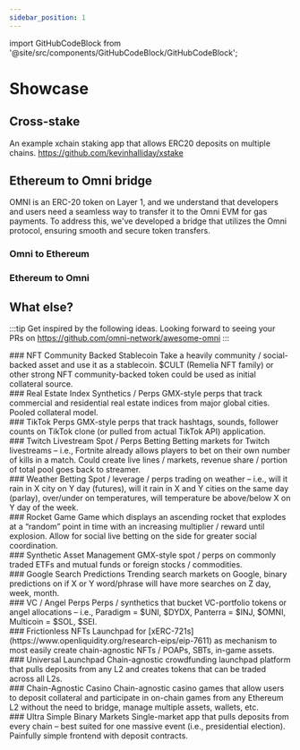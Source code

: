 ```yaml
---
sidebar_position: 1
---
```


import GitHubCodeBlock from '@site/src/components/GitHubCodeBlock/GitHubCodeBlock';

# Showcase



## Cross-stake

 An example xchain staking app that allows ERC20 deposits on multiple chains.
 https://github.com/kevinhalliday/xstake

 <GitHubCodeBlock url="https://github.com/kevinhalliday/xstake/blob/main/src/XStaker.sol"/>


## Ethereum to Omni bridge

OMNI is an ERC-20 token on Layer 1, and we understand that developers and users need a seamless way to transfer it to the Omni EVM for gas payments. To address this, we've developed a bridge that utilizes the Omni protocol, ensuring smooth and secure token transfers.


### Omni to Ethereum
<GitHubCodeBlock url="https://github.com/omni-network/omni/blob/main/contracts/core/src/token/OmniBridgeL1.sol"/>

### Ethereum to Omni
<GitHubCodeBlock url="https://github.com/omni-network/omni/blob/main/contracts/core/src/token/OmniBridgeNative.sol" />


## What else?

:::tip
Get inspired by the following ideas. Looking forward to seeing your PRs on https://github.com/omni-network/awesome-omni
:::

<div class="grid-wrapper">
  <div class="grid-rfp">
    <div class="rfp-grid-cell">
      ### NFT Community Backed Stablecoin
      Take a heavily community / social-backed asset and use it as a stablecoin. $CULT (Remelia NFT family) or other strong NFT community-backed token could be used as initial collateral source.
    </div>
    <div class="rfp-grid-cell">
      ### Real Estate Index Synthetics / Perps
      GMX-style perps that track commercial and residential real estate indices from major global cities. Pooled collateral model.
    </div>
    <div class="rfp-grid-cell">
      ### TikTok Perps
      GMX-style perps that track hashtags, sounds, follower counts on TikTok clone (or pulled from actual TikTok API) application.
    </div>
    <div class="rfp-grid-cell">
      ### Twitch Livestream Spot / Perps Betting
      Betting markets for Twitch livestreams – i.e., Fortnite already allows players to bet on their own number of kills in a match. Could create live lines / markets, revenue share / portion of total pool goes back to streamer.
    </div>
    <div class="rfp-grid-cell">
      ### Weather Betting
      Spot / leverage / perps trading on weather – i.e., will it rain in X city on Y day (futures), will it rain in X and Y cities on the same day (parlay), over/under on temperatures, will temperature be above/below X on Y day of the week.
    </div>
    <div class="rfp-grid-cell">
      ### Rocket Game
      Game which displays an ascending rocket that explodes at a “random” point in time with an increasing multiplier / reward until explosion. Allow for social live betting on the side for greater social coordination.
    </div>
    <div class="rfp-grid-cell">
      ### Synthetic Asset Management
      GMX-style spot / perps on commonly traded ETFs and mutual funds or foreign stocks / commodities.
    </div>
    <div class="rfp-grid-cell">
      ### Google Search Predictions
      Trending search markets on Google, binary predictions on if X or Y word/phrase will have more searches on Z day, week, month.
    </div>
    <div class="rfp-grid-cell">
      ### VC / Angel Perps
      Perps / synthetics that bucket VC-portfolio tokens or angel allocations – i.e., Paradigm = $UNI, $DYDX, Panterra = $INJ, $OMNI, Multicoin = $SOL, $SEI.
    </div>
    <div class="rfp-grid-cell">
      ### Frictionless NFTs
      Launchpad for [xERC-721s](https://www.openliquidity.org/research-eips/eip-7611) as mechanism to most easily create chain-agnostic NFTs / POAPs, SBTs, in-game assets.
    </div>
    <div class="rfp-grid-cell">
      ### Universal Launchpad
      Chain-agnostic crowdfunding launchpad platform that pulls deposits from any L2 and creates tokens that can be traded across all L2s.
    </div>
    <div class="rfp-grid-cell">
      ### Chain-Agnostic Casino
      Chain-agnostic casino games that allow users to deposit collateral and participate in on-chain games from any Ethereum L2 without the need to bridge, manage multiple assets, wallets, etc.
    </div>
    <div class="rfp-grid-cell">
      ### Ultra Simple Binary Markets
      Single-market app that pulls deposits from every chain – best suited for one massive event (i.e., presidential election). Painfully simple frontend with deposit contracts.
    </div>
  </div>
</div>

